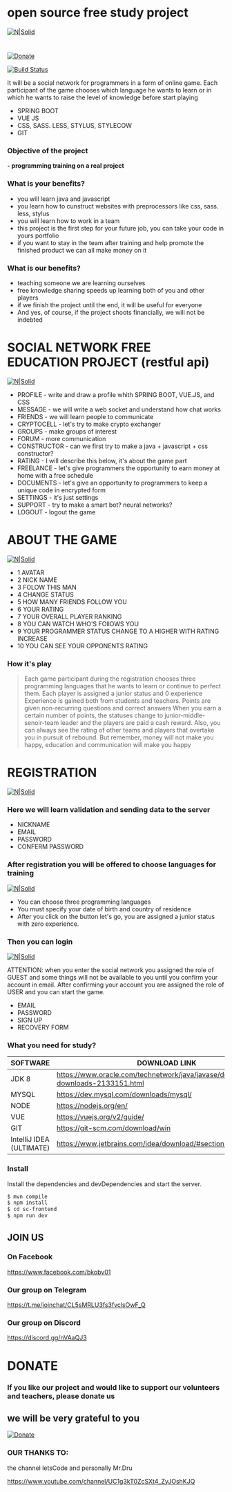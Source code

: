 # open source free study project

[![N|Solid](https://cdn1.savepice.ru/uploads/2019/1/11/7f60ac45e4efb8b5e828bcabe30ce709-full.png)](https://cdn1.savepice.ru/uploads/2019/1/11/7f60ac45e4efb8b5e828bcabe30ce709-full.png)
#
[![Donate](https://cdn1.savepice.ru/uploads/2019/1/16/2368d4a1a2c425348ce112a5e16a8092-full.png)](https://www.paypal.com/cgi-bin/webscr?cmd=_s-xclick&hosted_button_id=HLF88JDGTX3BY)

[![Build Status](https://travis-ci.org/joemccann/dillinger.svg?branch=master)](https://travis-ci.org/joemccann/dillinger)

It will be a social network for programmers in a form of online game.
Each participant of the game chooses which language he wants to learn or in which he wants to raise the level of knowledge before start playing

  - SPRING BOOT
  - VUE JS
  - CSS, SASS. LESS, STYLUS, STYLECOW
  - GIT

### Objective of the project

**- programming training on a real project**

### What is your benefits?
- you will learn java and javascript
- you learn how to cunstruct websites with preprocessors like css, sass. less, stylus
- you will learn how to work in a team
- this project is the first step for your future job, you can take your code in yours portfolio
- if you want to stay in the team after training and help promote the finished product we can all make money on it

### What is our benefits? 
- teaching someone we are learning ourselves
- free knowledge sharing speeds up learning both of you and other players
- if we finish the project until the end, it will be useful for everyone
- And yes, of course, if the project shoots financially, we will not be indebted

# SOCIAL NETWORK FREE EDUCATION PROJECT (restful api)

[![N|Solid](https://cdn1.savepice.ru/uploads/2019/1/11/a344d003cc8f373490135befedeb9e9c-full.png)](https://cdn1.savepice.ru/uploads/2019/1/11/7f60ac45e4efb8b5e828bcabe30ce709-full.png)



  - PROFILE - write and draw a profile whith SPRING BOOT, VUE.JS, and CSS
  - MESSAGE - we will write a web socket and understand how chat works
  - FRIENDS - we will learn people to communicate
  - CRYPTOCELL - let's try to make crypto exchanger
  - GROUPS - make groups of interest
  - FORUM - more communication
  - CONSTRUCTOR - can we first try to make a java + javascript + css constructor?
  - RATING - I will describe this below, it's about the game part
  - FREELANCE - let's give programmers the opportunity to earn money at home with a free schedule
  - DOCUMENTS - let's give an opportunity to programmers to keep a unique code in encrypted form
  - SETTINGS - it's just settings
  - SUPPORT - try to make a smart bot? neural networks?
  - LOGOUT - logout the game

# ABOUT THE GAME

[![N|Solid](https://cdn1.savepice.ru/uploads/2019/1/12/f9e65499e0f7371f7b98350e41a554f1-full.png)](https://cdn1.savepice.ru/uploads/2019/1/11/7f60ac45e4efb8b5e828bcabe30ce709-full.png)
  - 1 AVATAR
  - 2 NICK NAME
  - 3 FOLOW THIS MAN
  - 4 CHANGE STATUS
  - 5 HOW MANY FRIENDS FOLLOW YOU
  - 6 YOUR RATING
  - 7 YOUR OVERALL PLAYER RANKING
  - 8 YOU CAN WATCH WHO'S FOllOWS YOU
  - 9 YOUR PROGRAMMER STATUS CHANGE TO A HIGHER WITH RATING INCREASE
  - 10 YOU CAN SEE YOUR OPPONENTS RATING


### How it's play

>Each game participant during the registration chooses three programming languages ​​that he wants to learn or continue to perfect them.
>Each player is assigned a junior status and 0 experience
>Experience is gained both from students and teachers.
>Points are given non-recurring questions and correct answers
>When you earn a certain number of points, the statuses change to junior-middle-senoir-team leader and the players are paid a cash reward.
>Also, you can always see the rating of other teams and players that overtake you in pursuit of rebound.
>But remember, money will not make you happy, education and communication will make you happy

# REGISTRATION
[![N|Solid](https://cdn1.savepice.ru/uploads/2019/1/12/4a65c230fb0a954f4d48816dc67c0d69-full.png)](https://cdn1.savepice.ru/uploads/2019/1/12/4a65c230fb0a954f4d48816dc67c0d69-full.png)
### Here we will learn validation and sending data to the server
- NICKNAME
- EMAIL
- PASSWORD
- CONFERM PASSWORD

### After registration you will be offered to choose languages ​​for training

[![N|Solid](https://cdn1.savepice.ru/uploads/2019/1/12/6a651faffe3c57a6e3a7038485425960-full.png)](https://cdn1.savepice.ru/uploads/2019/1/12/6a651faffe3c57a6e3a7038485425960-full.png)

- You can choose three programming languages
- You must specify your date of birth and country of residence
- After you click on the button let's go, you are assigned a junior status with zero experience.


### Then you can login

[![N|Solid](https://cdn1.savepice.ru/uploads/2019/1/12/8938b6ea3df48a11c597f2e79eddc045-full.png)](https://cdn1.savepice.ru/uploads/2019/1/12/8938b6ea3df48a11c597f2e79eddc045-full.png)


ATTENTION: when you enter the social network you assigned the role of GUEST and some things will not be available to you until you confirm your account in email. After confirming your account you are assigned the role of USER and you can start the game.

- EMAIL
- PASSWORD
- SIGN UP
- RECOVERY FORM

### What you need for study?

| SOFTWARE | DOWNLOAD LINK |
| ------ | ------ |
| JDK 8 | https://www.oracle.com/technetwork/java/javase/downloads/jdk8-downloads-2133151.html
| MYSQL | https://dev.mysql.com/downloads/mysql/ |
| NODE | https://nodejs.org/en/ |
| VUE | https://vuejs.org/v2/guide/ |
| GIT | https://git-scm.com/download/win |
| IntelliJ IDEA (ULTIMATE) | https://www.jetbrains.com/idea/download/#section=windows |

### Install

Install the dependencies and devDependencies and start the server.

```sh
$ mvn compile
$ npm install
$ cd sc-frontend
$ npm run dev
```

## JOIN US

### On Facebook
https://www.facebook.com/bkobv01

### Our group on Telegram
https://t.me/joinchat/CL5sMRLU3fs3fvclsOwF_Q

### Our group on Discord
https://discord.gg/nVAaQJ3

# DONATE

### If you like our project and would like to support our volunteers and teachers, please donate us 
## we will be very grateful to you

[![Donate](https://img.shields.io/badge/Donate-PayPal-green.svg)](https://www.paypal.com/cgi-bin/webscr?cmd=_s-xclick&hosted_button_id=HLF88JDGTX3BY)




### OUR THANKS TO:
the channel letsCode and personally Mr.Dru

https://www.youtube.com/channel/UC1g3kT0ZcSXt4_ZyJOshKJQ


